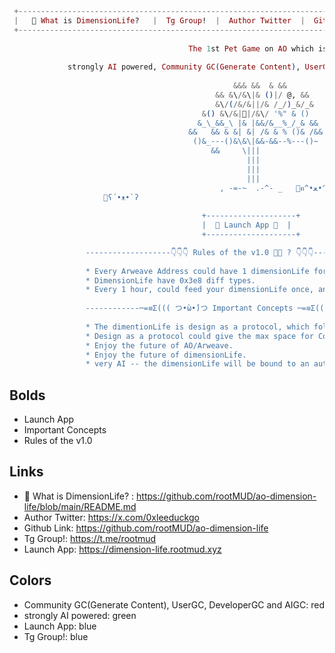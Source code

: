 ```elixir
 +------------------------------------------------------------------------------------------------------------+  
 |   🌱 What is DimensionLife?   |  Tg Group!  |  Author Twitter  |  Github Link  |      ꂖ ꈠ ꅁ ꀦ ꄃ ꇐ ꅐ ꅃ      |  
 +------------------------------------------------------------------------------------------------------------+
 
                                        The 1st Pet Game on AO which is
           
             strongly AI powered, Community GC(Generate Content), UserGC, DeveloperGC and AIGC ฅ^•ﻌ•^ฅ.
                           
                                                  &&& &&  & &&
                                              && &\/&\|& ()|/ @, &&
                                              &\/(/&/&||/& /_/)_&/_&
                                           &() &\/&|🌹|/&\/ '%" & ()
                                          &_\_&&_\ |& |&&/&__%_/_& &&
                                        &&   && & &| &| /& & % ()& /&&
                                         ()&_---()&\&\|&&-&&--%---()~
                                             &&     \|||
                                                     |||         
                                                     |||       
                                                     |||         
                                               , -=-~  .-^- _   🌱ฅ^•ﻌ•^ฅ  🌱               🌱
                     🌱ʕ´•ᴥ•`ʔ                                                 🌱૮₍ • ᴥ • ₎ა
                       
                                           +--------------------+
                                           |  🌱 Launch App 🌱  |
                                           +--------------------+

                 -------------------👇👇👇 Rules of the v1.0 👀👀 ? 👇👇👇---------------------------------
                        
                 * Every Arweave Address could have 1 dimensionLife for free now.
                 * DimensionLife have 0x3e8 diff types.
                 * Every 1 hour, could feed your dimensionLife once, and it will level + 1.
                                               
                 ------------─=≡Σ((( つ•̀ω•́)つ Important Concepts ─=≡Σ((( つ•̀ω•́)つ--------------------------
                               
                 * The dimentionLife is design as a protocol, which follows the wabi-sabi principle.
                 * Design as a protocol could give the max space for CommunityGC, UserGC, DevGC and AIGC.
                 * Enjoy the future of AO/Arweave.
                 * Enjoy the future of dimensionLife.
                 * very AI -- the dimensionLife will be bound to an autonomous AI agent in the future.
```

## Bolds

* Launch App
* Important Concepts
* Rules of the v1.0

## Links

* 🌱 What is DimensionLife? : https://github.com/rootMUD/ao-dimension-life/blob/main/README.md
* Author Twitter: https://x.com/0xleeduckgo
* Github Link: https://github.com/rootMUD/ao-dimension-life
*  Tg Group!: https://t.me/rootmud
* Launch App: https://dimension-life.rootmud.xyz

## Colors

* Community GC(Generate Content), UserGC, DeveloperGC and AIGC: red
* strongly AI powered: green
* Launch App: blue
* Tg Group!: blue